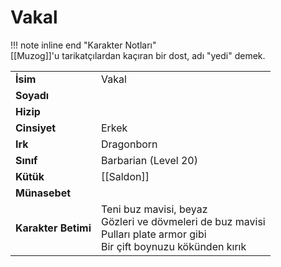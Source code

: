 # Vakal   
  
!!! note inline end "Karakter Notları"  
	[[Muzog]]'u tarikatçılardan kaçıran bir dost, adı "yedi" demek.     
  
|  |  |  
|---|---|  
| **İsim** | Vakal |  
| **Soyadı** |  |  
| **Hizip** |  |  
| **Cinsiyet** | Erkek |  
| **Irk** | Dragonborn |  
| **Sınıf** | Barbarian (Level 20) |  
| **Kütük** | [[Saldon]] |  
| **Münasebet** |  |  
| **Karakter Betimi** | Teni buz mavisi, beyaz<br>Gözleri ve dövmeleri de buz mavisi<br>Pulları plate armor gibi<br>Bir çift boynuzu kökünden kırık |  
  
  
